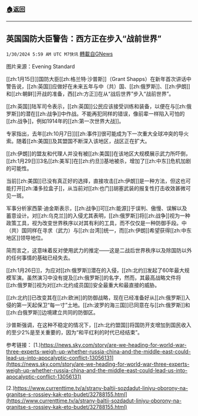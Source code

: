 ###  [:house:返回](README.md)
---


## 英国国防大臣警告：西方正在步入“战前世界”
`1/30/2024 5:59 AM UTC M7快讯` [轉載自GNews](https://gnews.org/articles/2265090)

图片来源：Evening Standard 

[[zh:1月15日]]国防大臣[[zh:格兰特·沙普斯]]（Grant Shapps）在新年首次讲话中警告说，[[zh:英国]]应做好在未来五年与中（共）国、[[zh:俄罗斯]]、[[zh:伊朗]]和[[zh:朝鲜]]开战的准备，西[[zh:方正]]在从“战后世界”步入“战前世界”。

[[zh:英国]]陆军司令表示，[[zh:英国]]公民应该接受训练和装备，以便在与[[zh:俄罗斯]]的潜在[[zh:战争]]中作战。不能再犯同样的错误，像前辈一样陷入可怕的[[zh:战争]]，例如1914年的[[zh:第一次世界大战]]。

专家指出，去年[[zh:10月7日]][[zh:事件]]很可能成为下一次重大全球冲突的导火索。随着[[zh:美国]]及其盟国不断深入该地区，战区正在扩大。

[[zh:伊朗]]的盟友和代理人并没有被[[zh:美国]]在该地区大规模展示武力所吓倒，[[zh:1月29日]]3名[[zh:美军]]在[[zh:约旦]]基地被杀，增加了[[zh:中东]]危机加剧的可能性。

当前[[zh:美国]]已没有真正好的选择，直接攻击[[zh:伊朗]]是一种方法，但这也可能打开[[zh:潘多拉盒子]]，从当前对[[zh:也门]]胡塞武装的报复性打击收效甚微可见一斑。

军事分析家西蒙·迪金斯表示，[[zh:战争]]可[[zh:能源]]于误判、傲慢、误解以及蓄意设计。对[[zh:乌克兰]]的入侵尤其表明，[[zh:俄罗斯]]将[[zh:战争]]视为一种政策工具，视为改变世界秩序以对其有利的工具，而不仅仅是一种防御手段。中（共）国同样在寻求（武力）与[[zh:台湾]]统一，而[[zh:伊朗]]希望获得[[zh:中东地区]]领导地位。

简而言之，这意味着反对使用武力的推定——这是二战后世界秩序以及除国防以外的任何事情的基础已经失去。

[[zh:1月26日]]，为应对[[zh:俄罗斯]]潜在的入侵，[[zh:北约]]发起了60年最大规模军演。虽然演习中没有提及[[zh:俄罗斯]]的名字，然而，其最高战略文件将[[zh:俄罗斯]]视为对[[zh:北约成员国]]安全最重大和最直接的威胁。

[[zh:北约]]已改变其在[[zh:欧洲]]的防御战略，现在已经准备好从[[zh:俄罗斯]]入侵的第一天起保卫“每一寸”土地。[[zh:波罗的海三国]]已同意在与[[zh:俄罗斯]]和[[zh:白俄罗斯]]边境建立共同的防御区。

沙普斯强调，在这种不稳定的情况下，[[zh:北约盟国]]将国防开支增加到国民收入的至少2%是至关重要的，因为“和平红利的时代已经结束”。

        
参考链接：
[1.)https://news.sky.com/story/are-we-heading-for-world-war-three-experts-weigh-up-whether-russia-china-and-the-middle-east-could-lead-us-into-apocalyptic-conflict-13056131](https://news.sky.com/story/are-we-heading-for-world-war-three-experts-weigh-up-whether-russia-china-and-the-middle-east-could-lead-us-into-apocalyptic-conflict-13056131)  

[2.)https://www.currenttime.tv/a/strany-baltii-sozdadut-liniyu-oborony-na-granitse-s-rossiey-kak-eto-budet/32788155.html](https://www.currenttime.tv/a/strany-baltii-sozdadut-liniyu-oborony-na-granitse-s-rossiey-kak-eto-budet/32788155.html)  

